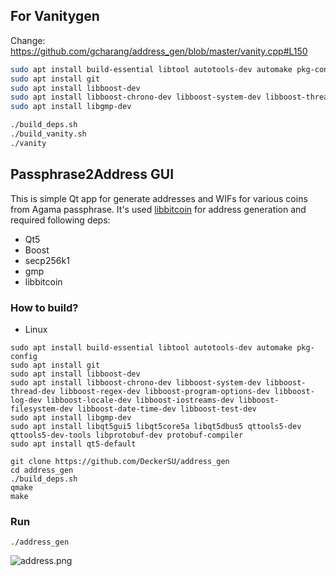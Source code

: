 ## For Vanitygen

Change: https://github.com/gcharang/address_gen/blob/master/vanity.cpp#L150

```bash
sudo apt install build-essential libtool autotools-dev automake pkg-config
sudo apt install git
sudo apt install libboost-dev
sudo apt install libboost-chrono-dev libboost-system-dev libboost-thread-dev libboost-regex-dev libboost-program-options-dev libboost-log-dev libboost-locale-dev libboost-iostreams-dev libboost-filesystem-dev libboost-date-time-dev libboost-test-dev
sudo apt install libgmp-dev
```

```bash
./build_deps.sh
./build_vanity.sh
./vanity
```

## Passphrase2Address GUI

This is simple Qt app for generate addresses and WIFs for various coins from Agama passphrase. It's used [libbitcoin](https://github.com/libbitcoin/libbitcoin) for address generation and required following deps:

- Qt5
- Boost
- secp256k1
- gmp
- libbitcoin

### How to build?

- Linux

```
sudo apt install build-essential libtool autotools-dev automake pkg-config
sudo apt install git
sudo apt install libboost-dev
sudo apt install libboost-chrono-dev libboost-system-dev libboost-thread-dev libboost-regex-dev libboost-program-options-dev libboost-log-dev libboost-locale-dev libboost-iostreams-dev libboost-filesystem-dev libboost-date-time-dev libboost-test-dev
sudo apt install libgmp-dev
sudo apt install libqt5gui5 libqt5core5a libqt5dbus5 qttools5-dev qttools5-dev-tools libprotobuf-dev protobuf-compiler
sudo apt install qt5-default

git clone https://github.com/DeckerSU/address_gen
cd address_gen
./build_deps.sh
qmake
make
```

### Run

```
./address_gen
```

![address.png](./images/address.png)
